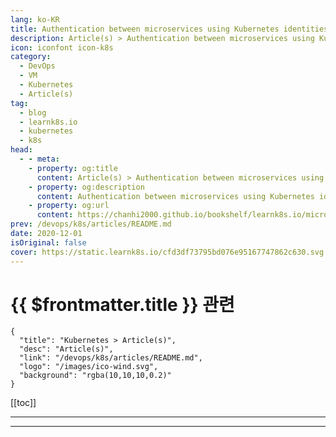```yaml
---
lang: ko-KR
title: Authentication between microservices using Kubernetes identities
description: Article(s) > Authentication between microservices using Kubernetes identities
icon: iconfont icon-k8s
category:
  - DevOps
  - VM
  - Kubernetes
  - Article(s)
tag:
  - blog
  - learnk8s.io
  - kubernetes
  - k8s
head:
  - - meta:
    - property: og:title
      content: Article(s) > Authentication between microservices using Kubernetes identities
    - property: og:description
      content: Authentication between microservices using Kubernetes identities
    - property: og:url
      content: https://chanhi2000.github.io/bookshelf/learnk8s.io/microservices-authentication-kubernetes.html
prev: /devops/k8s/articles/README.md
date: 2020-12-01
isOriginal: false
cover: https://static.learnk8s.io/cfd3df73795bd076e95167747862c630.svg
---
```


# {{ $frontmatter.title }} 관련

```component VPCard
{
  "title": "Kubernetes > Article(s)",
  "desc": "Article(s)",
  "link": "/devops/k8s/articles/README.md",
  "logo": "/images/ico-wind.svg",
  "background": "rgba(10,10,10,0.2)"
}
```

[[toc]]

---

<SiteInfo
  name="Authentication between microservices using Kubernetes identities"
  desc="Learn how you can secure communications between microservices to prevent unauthenticated requests using Kubernetes identities."
  url="https://learnk8s.io/microservices-authentication-kubernetes"
  logo="https://static.learnk8s.io/f7e5160d4744cf05c46161170b5c11c9.svg"
  preview="https://static.learnk8s.io/cfd3df73795bd076e95167747862c630.svg"/>

<!-- TODO: 작성 -->

---

<TagLinks />